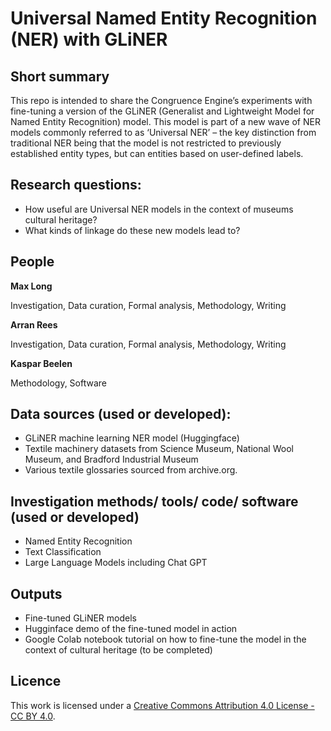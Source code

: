 # Universal Named Entity Recognition (NER) with GLiNER

## Short summary
This repo is intended to share the Congruence Engine’s experiments with fine-tuning a version of the GLiNER (Generalist and Lightweight Model for Named Entity Recognition) model. This model is part of a new wave of NER models commonly referred to as ‘Universal NER’ – the key distinction from traditional NER being that the model is not restricted to previously established entity types, but can entities based on user-defined labels. 



## Research questions:
- How useful are Universal NER models in the context of museums cultural heritage?
- What kinds of linkage do these new models lead to?


## People
**Max Long**

Investigation, Data curation, Formal analysis, Methodology, Writing

**Arran Rees** 

Investigation, Data curation, Formal analysis, Methodology, Writing

**Kaspar Beelen**

Methodology, Software 


## Data sources (used or developed):
- GLiNER machine learning NER model (Huggingface)
- Textile machinery datasets from Science Museum, National Wool Museum, and Bradford Industrial Museum
- Various textile glossaries sourced from archive.org. 



## Investigation methods/ tools/ code/ software (used or developed)
- Named Entity Recognition
- Text Classification
- Large Language Models including Chat GPT


## Outputs  
- Fine-tuned GLiNER models
- Hugginface demo of the fine-tuned model in action
- Google Colab notebook tutorial on how to fine-tune the model in the context of cultural heritage (to be completed)



## Licence 
This work is licensed under a [Creative Commons Attribution 4.0 License - CC BY 4.0](https://creativecommons.org/licenses/by/4.0/).
